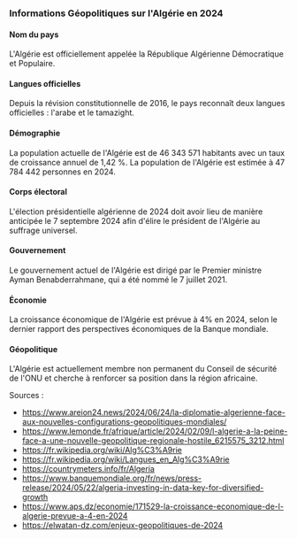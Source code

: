 ### Informations Géopolitiques sur l'Algérie en 2024

#### Nom du pays
L'Algérie est officiellement appelée la République Algérienne Démocratique et Populaire.

#### Langues officielles
Depuis la révision constitutionnelle de 2016, le pays reconnaît deux langues officielles : l'arabe et le tamazight.

#### Démographie
La population actuelle de l'Algérie est de 46 343 571 habitants avec un taux de croissance annuel de 1,42 %. La population de l'Algérie est estimée à 47 784 442 personnes en 2024.

#### Corps électoral
L'élection présidentielle algérienne de 2024 doit avoir lieu de manière anticipée le 7 septembre 2024 afin d'élire le président de l'Algérie au suffrage universel.

#### Gouvernement
Le gouvernement actuel de l'Algérie est dirigé par le Premier ministre Ayman Benabderrahmane, qui a été nommé le 7 juillet 2021.

#### Économie
La croissance économique de l'Algérie est prévue à 4% en 2024, selon le dernier rapport des perspectives économiques de la Banque mondiale.

#### Géopolitique
L'Algérie est actuellement membre non permanent du Conseil de sécurité de l'ONU et cherche à renforcer sa position dans la région africaine.

Sources :

*   https://www.areion24.news/2024/06/24/la-diplomatie-algerienne-face-aux-nouvelles-configurations-geopolitiques-mondiales/
*   https://www.lemonde.fr/afrique/article/2024/02/09/l-algerie-a-la-peine-face-a-une-nouvelle-geopolitique-regionale-hostile_6215575_3212.html
*   https://fr.wikipedia.org/wiki/Alg%C3%A9rie
*   https://fr.wikipedia.org/wiki/Langues_en_Alg%C3%A9rie
*   https://countrymeters.info/fr/Algeria
*   https://www.banquemondiale.org/fr/news/press-release/2024/05/22/algeria-investing-in-data-key-for-diversified-growth
*   https://www.aps.dz/economie/171529-la-croissance-economique-de-l-algerie-prevue-a-4-en-2024
*   https://elwatan-dz.com/enjeux-geopolitiques-de-2024